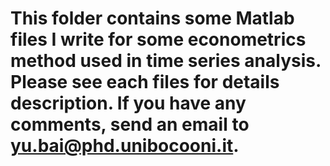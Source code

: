 # This folder contains some Matlab files I write for some econometrics method used in time series analysis. Please see each files for details description. If you have any comments, send an email to yu.bai@phd.unibocooni.it.
